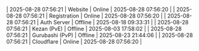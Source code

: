 | 2025-08-28 07:56:21 | Website | Online | 2025-08-28 07:56:20 |
| 2025-08-28 07:56:21 | Registration | Online | 2025-08-28 07:56:20 |
| 2025-08-28 07:56:21 | Auth Server | Offline | 2025-08-18 09:33:31 |
| 2025-08-28 07:56:21 | Kezan (PvE) | Offline | 2025-08-03 17:58:02 |
| 2025-08-28 07:56:21 | Gurubashi (PvP) | Offline | 2025-08-23 21:44:06 |
| 2025-08-28 07:56:21 | Cloudflare | Online | 2025-08-28 07:56:20 |
